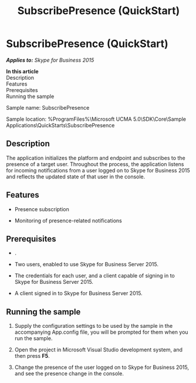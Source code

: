 ﻿---
title: SubscribePresence (QuickStart)
TOCTitle: SubscribePresence (QuickStart)
ms:assetid: 0d48b640-c58c-442a-9e13-2ff1d9dc5397
ms:mtpsurl: https://msdn.microsoft.com/en-us/library/Dn454835(v=office.16)
ms:contentKeyID: 65240101
ms.date: 07/27/2015
mtps_version: v=office.16
---

# SubscribePresence (QuickStart)


_**Applies to:** Skype for Business 2015_

**In this article**  
Description  
Features  
Prerequisites  
Running the sample  

Sample name: SubscribePresence

Sample location: %ProgramFiles%\\Microsoft UCMA 5.0\\SDK\\Core\\Sample Applications\\QuickStarts\\SubscribePresence

## Description

The application initializes the platform and endpoint and subscribes to the presence of a target user. Throughout the process, the application listens for incoming notifications from a user logged on to Skype for Business 2015 and reflects the updated state of that user in the console.

## Features

  - Presence subscription

  - Monitoring of presence-related notifications

## Prerequisites

  - .

  - Two users, enabled to use Skype for Business Server 2015.

  - The credentials for each user, and a client capable of signing in to Skype for Business Server 2015.

  - A client signed in to Skype for Business Server 2015.

## Running the sample

1.  Supply the configuration settings to be used by the sample in the accompanying App.config file, you will be prompted for them when you run the sample.

2.  Open the project in Microsoft Visual Studio development system, and then press **F5**.

3.  Change the presence of the user logged on to Skype for Business 2015, and see the presence change in the console.

